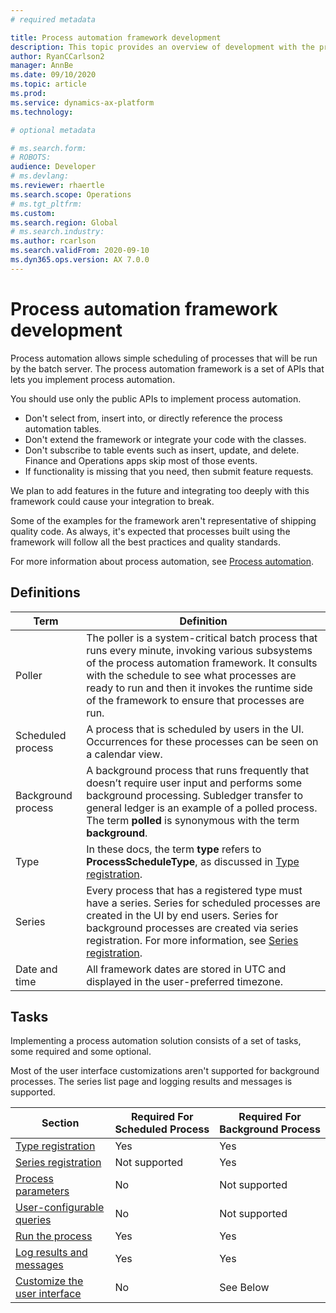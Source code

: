 ```yaml
---
# required metadata

title: Process automation framework development
description: This topic provides an overview of development with the process automation framework.
author: RyanCCarlson2
manager: AnnBe
ms.date: 09/10/2020
ms.topic: article
ms.prod: 
ms.service: dynamics-ax-platform
ms.technology: 

# optional metadata

# ms.search.form: 
# ROBOTS: 
audience: Developer
# ms.devlang: 
ms.reviewer: rhaertle
ms.search.scope: Operations
# ms.tgt_pltfrm: 
ms.custom:
ms.search.region: Global
# ms.search.industry: 
ms.author: rcarlson
ms.search.validFrom: 2020-09-10
ms.dyn365.ops.version: AX 7.0.0
---
```


# Process automation framework development

Process automation allows simple scheduling of processes that will be run by the batch server. The process automation framework is a set of APIs that lets you implement process automation.

You should use only the public APIs to implement process automation.

- Don't select from, insert into, or directly reference the process automation tables.
- Don't extend the framework or integrate your code with the classes.
- Don't subscribe to table events such as insert, update, and delete. Finance and Operations apps skip most of those events.
- If functionality is missing that you need, then submit feature requests.

We plan to add features in the future and integrating too deeply with this framework could cause your integration to break.

Some of the examples for the framework aren't representative of shipping quality code. As always, it's expected that processes built using the framework will follow all the best practices and quality standards.

For more information about process automation, see [Process automation](../sysadmin/process-automation.md).

## Definitions

| Term | Definition                                                                             |
|------------------|--------------------------------------------------------------------------------- |
| Poller             | The poller is a system-critical batch process that runs every minute, invoking various subsystems of the process automation framework. It consults with the schedule to see what processes are ready to run and then it invokes the runtime side of the framework to ensure that processes are run. |
| Scheduled process  | A process that is scheduled by users in the UI. Occurrences for these processes can be seen on a calendar view. |
| Background process | A background process that runs frequently that doesn’t require user input and performs some background processing. Subledger transfer to general ledger is an example of a polled process. The term **polled** is synonymous with the term **background**.  |
| Type               | In these docs, the term **type** refers to **ProcessScheduleType**, as discussed in [Type registration](type-registration.md). |
| Series             | Every process that has a registered type must have a series. Series for scheduled processes are created in the UI by end users. Series for background processes are created via series registration. For more information, see [Series registration](series-registration.md). |
| Date and time         | All framework dates are stored in UTC and displayed in the user-preferred timezone. |

## Tasks

Implementing a process automation solution consists of a set of tasks, some required and some optional.

Most of the user interface customizations aren't supported for background processes. The series list page and logging results and messages is supported.

| Section                                             | Required For Scheduled Process | Required For Background Process |
|-----------------------------------------------------|---------------|-----------------------|
| [Type registration](type-registration.md)           | Yes           | Yes                   |
| [Series registration](series-registration.md)       | Not supported | Yes                   |
| [Process parameters](process-parameters.md)         | No            | Not supported         |
| [User-configurable queries](user-queries.md)        | No            | Not supported         |
| [Run the process](run-process.md)                   | Yes           | Yes                   |
| [Log results and messages](log-results.md)          | Yes           | Yes                   |
| [Customize the user interface](ui-customization.md) | No            | See Below             |
